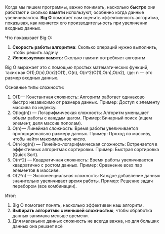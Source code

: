 Когда мы пишем программы, важно понимать, насколько **быстро** они работают и сколько **памяти** используют, особенно когда данные увеличиваются. **Big O** помогает нам оценить эффективность алгоритма, показывая, как меняется его производительность при увеличении входных данных.

Что показывает Big O:
1. **Скорость работы алгоритма:** Сколько операций нужно выполнить, чтобы решить задачу
2. **Используемая память:** Сколько памяти потребляет алгоритм

Big O выражает это с помощью простых математических функций, таких как O(1),O(n),O(n2)O(1), O(n), O(n^2)O(1),O(n),O(n2), где: n — это размер входных данных.

Основные типы сложности:
1. O(1)— Константная сложность: Алгоритм работает одинаково быстро независимо от размера данных. Пример: Доступ к элементу массива по индексу.
2. O(log(n)) — Логарифмическая сложность: Алгоритм уменьшает объем работы с каждым шагом. Пример: Бинарный поиск (ищем элемент, деля массив пополам).
3. O(n)— Линейная сложность: Время работы увеличивается пропорционально размеру данных. Пример: Проход по массиву, чтобы найти максимальное число.
4. O(n⋅log⁡(n)) — Линейно-логарифмическая сложность: Встречается в эффективных алгоритмах сортировки. Пример: Быстрая сортировка (Quick Sort).
5. O(n^2) — Квадратичная сложность: Время работы увеличивается квадратично с ростом данных. Пример: Сравнение всех пар элементов в массиве.
6. O(2^n) — Экспоненциальная сложность: Каждое добавление данных значительно увеличивает время работы. Пример: Решение задач перебором (все комбинации).

Итог:
1. Big O помогает понять, насколько эффективен наш алгоритм.
2. **Выбирать алгоритмы с меньшей сложностью**, чтобы обработка данных занимала меньше времени.
3. Для маленьких данных сложность не всегда важна, но для больших данных она решает всё